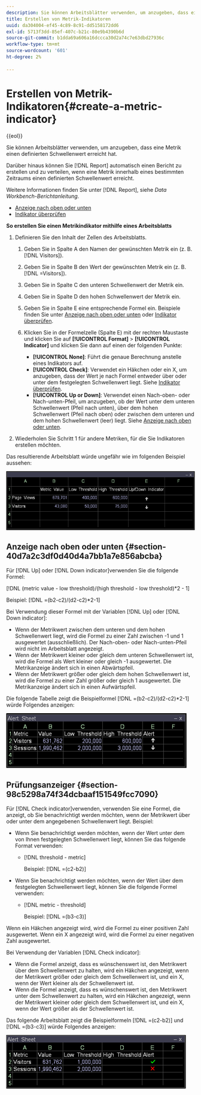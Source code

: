 ```yaml
---
description: Sie können Arbeitsblätter verwenden, um anzugeben, dass eine Metrik einen definierten Schwellenwert erreicht hat.
title: Erstellen von Metrik-Indikatoren
uuid: da304004-ef45-4c89-8c91-dd5158172dd6
exl-id: 5713f3dd-85ef-407c-b21c-80e9b4390b6d
source-git-commit: b1dda69a606a16dccca30d2a74c7e63dbd27936c
workflow-type: tm+mt
source-wordcount: '601'
ht-degree: 2%

---
```


# Erstellen von Metrik-Indikatoren{#create-a-metric-indicator}

{{eol}}

Sie können Arbeitsblätter verwenden, um anzugeben, dass eine Metrik einen definierten Schwellenwert erreicht hat.

Darüber hinaus können Sie [!DNL Report] automatisch einen Bericht zu erstellen und zu verteilen, wenn eine Metrik innerhalb eines bestimmten Zeitraums einen definierten Schwellenwert erreicht.

Weitere Informationen finden Sie unter [!DNL Report], siehe *Data Workbench-Berichtanleitung*.

* [Anzeige nach oben oder unten](../../../../home/c-get-started/c-analysis-vis/c-wksts/c-metric-ind.md#section-40d7a2c3df0d40d4a7bb1a7e856abcba)
* [Indikator überprüfen](../../../../home/c-get-started/c-analysis-vis/c-wksts/c-metric-ind.md#section-98c5298a74f34dcbaaf151549fcc7090)

**So erstellen Sie einen Metrikindikator mithilfe eines Arbeitsblatts**

1. Definieren Sie den Inhalt der Zellen des Arbeitsblatts.

   1. Geben Sie in Spalte A den Namen der gewünschten Metrik ein (z. B. [!DNL Visitors]).
   1. Geben Sie in Spalte B den Wert der gewünschten Metrik ein (z. B. [!DNL =Visitors]).
   1. Geben Sie in Spalte C den unteren Schwellenwert der Metrik ein.
   1. Geben Sie in Spalte D den hohen Schwellenwert der Metrik ein.
   1. Geben Sie in Spalte E eine entsprechende Formel ein. Beispiele finden Sie unter [Anzeige nach oben oder unten](../../../../home/c-get-started/c-analysis-vis/c-wksts/c-metric-ind.md#section-40d7a2c3df0d40d4a7bb1a7e856abcba) oder [Indikator überprüfen](../../../../home/c-get-started/c-analysis-vis/c-wksts/c-metric-ind.md#section-98c5298a74f34dcbaaf151549fcc7090).
   1. Klicken Sie in der Formelzelle (Spalte E) mit der rechten Maustaste und klicken Sie auf **[!UICONTROL Format]** > **[!UICONTROL Indicator]** und klicken Sie dann auf einen der folgenden Punkte:

      * **[!UICONTROL None]**: Führt die genaue Berechnung anstelle eines Indikators auf.
      * **[!UICONTROL Check]**: Verwendet ein Häkchen oder ein X, um anzugeben, dass der Wert je nach Formel entweder über oder unter dem festgelegten Schwellenwert liegt. Siehe [Indikator überprüfen](../../../../home/c-get-started/c-analysis-vis/c-wksts/c-metric-ind.md#section-98c5298a74f34dcbaaf151549fcc7090).
      * **[!UICONTROL Up or Down]**: Verwendet einen Nach-oben- oder Nach-unten-Pfeil, um anzugeben, ob der Wert unter dem unteren Schwellenwert (Pfeil nach unten), über dem hohen Schwellenwert (Pfeil nach oben) oder zwischen dem unteren und dem hohen Schwellenwert (leer) liegt. Siehe [Anzeige nach oben oder unten](../../../../home/c-get-started/c-analysis-vis/c-wksts/c-metric-ind.md#section-40d7a2c3df0d40d4a7bb1a7e856abcba).

1. Wiederholen Sie Schritt 1 für andere Metriken, für die Sie Indikatoren erstellen möchten.

Das resultierende Arbeitsblatt würde ungefähr wie im folgenden Beispiel aussehen:

![](assets/vis_Worksheet_Alerts.png)

## Anzeige nach oben oder unten {#section-40d7a2c3df0d40d4a7bb1a7e856abcba}

Für [!DNL Up] oder [!DNL Down indicator]verwenden Sie die folgende Formel:

[!DNL (metric value - low threshold)/(high threshold - low threshold)*2 - 1]

Beispiel: [!DNL =(b2-c2)/(d2-c2)*2-1]

Bei Verwendung dieser Formel mit der Variablen [!DNL Up] oder [!DNL Down indicator]:

* Wenn der Metrikwert zwischen dem unteren und dem hohen Schwellenwert liegt, wird die Formel zu einer Zahl zwischen -1 und 1 ausgewertet (ausschließlich). Der Nach-oben- oder Nach-unten-Pfeil wird nicht im Arbeitsblatt angezeigt.
* Wenn der Metrikwert kleiner oder gleich dem unteren Schwellenwert ist, wird die Formel als Wert kleiner oder gleich -1 ausgewertet. Die Metrikanzeige ändert sich in einen Abwärtspfeil.
* Wenn der Metrikwert größer oder gleich dem hohen Schwellenwert ist, wird die Formel zu einer Zahl größer oder gleich 1 ausgewertet. Die Metrikanzeige ändert sich in einen Aufwärtspfeil.

Die folgende Tabelle zeigt die Beispielformel [!DNL =(b2-c2)/(d2-c2)*2-1] würde Folgendes anzeigen:

![](assets/vis_Worksheet_Alerts_UpDown.png)

## Prüfungsanzeiger {#section-98c5298a74f34dcbaaf151549fcc7090}

Für [!DNL Check indicator]verwenden, verwenden Sie eine Formel, die anzeigt, ob Sie benachrichtigt werden möchten, wenn der Metrikwert über oder unter dem angegebenen Schwellenwert liegt. Beispiel:

* Wenn Sie benachrichtigt werden möchten, wenn der Wert unter dem von Ihnen festgelegten Schwellenwert liegt, können Sie das folgende Format verwenden:

   * [!DNL threshold - metric]

      Beispiel: [!DNL =(c2-b2)]

* Wenn Sie benachrichtigt werden möchten, wenn der Wert über dem festgelegten Schwellenwert liegt, können Sie die folgende Formel verwenden:

   * [!DNL metric - threshold]

      Beispiel: [!DNL =(b3-c3)]

Wenn ein Häkchen angezeigt wird, wird die Formel zu einer positiven Zahl ausgewertet. Wenn ein X angezeigt wird, wird die Formel zu einer negativen Zahl ausgewertet.

Bei Verwendung der Variablen [!DNL Check indicator]:

* Wenn die Formel anzeigt, dass es wünschenswert ist, den Metrikwert über dem Schwellenwert zu halten, wird ein Häkchen angezeigt, wenn der Metrikwert größer oder gleich dem Schwellenwert ist, und ein X, wenn der Wert kleiner als der Schwellenwert ist.
* Wenn die Formel anzeigt, dass es wünschenswert ist, den Metrikwert unter dem Schwellenwert zu halten, wird ein Häkchen angezeigt, wenn der Metrikwert kleiner oder gleich dem Schwellenwert ist, und ein X, wenn der Wert größer als der Schwellenwert ist.

Das folgende Arbeitsblatt zeigt die Beispielformeln [!DNL =(c2-b2)] und [!DNL =(b3-c3)] würde Folgendes anzeigen:

![](assets/vis_Worksheet_Alerts_Check.png)
